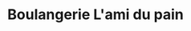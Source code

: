 ---
title: "Boulangerie L'ami du pain"
url: /quimperle/boulangerie-lami-du-pain/
shop: boulangerie
---